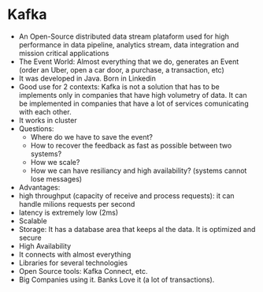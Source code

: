 # Kafka
- An Open-Source distributed data stream plataform used for high performance in data pipeline, analytics stream, data integration and mission critical applications
- The Event World: Almost everything that we do, generates an Event (order an Uber, open a car door, a purchase, a transaction, etc)
- It was developed in Java. Born in Linkedin
- Good use for 2 contexts: Kafka is not a solution that has to be implements only in companies that have high volumetry of data. It can be implemented in companies that have a lot of services comunicating with each other.
- It works in cluster
- Questions:
  - Where do we have to save the event?
  - How to recover the feedback as fast as possible between two systems?
  - How we scale?
  - How we can have resiliancy and high availability? (systems cannot lose messages)
 - Advantages:
  - high throughput (capacity of receive and process requests): it can handle milions requests per second
  - latency is extremely low (2ms)
  - Scalable
  - Storage: It has a database area that keeps al the data. It is optimized and secure
  - High Availability
  - It connects with almost everything
  - Libraries for several technologies
  - Open Source tools: Kafka Connect, etc.
  - Big Companies using it. Banks Love it (a lot of transactions).
